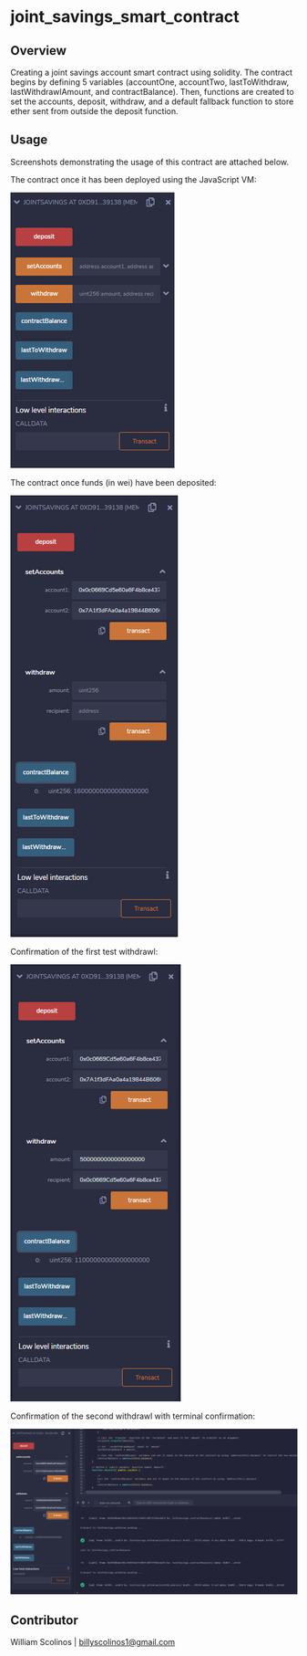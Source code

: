 # joint_savings_smart_contract
## Overview
Creating a joint savings account smart contract using solidity. The contract begins by defining 5 variables (accountOne, accountTwo, lastToWithdraw, lastWithdrawlAmount, and contractBalance). Then, functions are created to set the accounts, deposit, withdraw, and a default fallback function to store ether sent from outside the deposit function. 
## Usage
Screenshots demonstrating the usage of this contract are attached below.

The contract once it has been deployed using the JavaScript VM:

![contract deployment](https://github.com/billysco/joint_savings_smart_contract/blob/main/Screenshots/Capture.PNG)

The contract once funds (in wei) have been deposited:

![contract with funds](https://github.com/billysco/joint_savings_smart_contract/blob/main/Screenshots/deposits_recieved.PNG)

Confirmation of the first test withdrawl:

![Test withdrawl](https://github.com/billysco/joint_savings_smart_contract/blob/main/Screenshots/withdrawl.PNG)

Confirmation of the second withdrawl with terminal confirmation:

![Test withdrawl 2](https://github.com/billysco/joint_savings_smart_contract/blob/main/Screenshots/second_withdrawal.PNG)

## Contributor
William Scolinos | billyscolinos1@gmail.com
